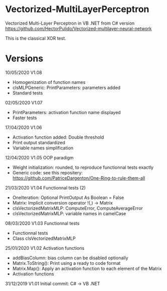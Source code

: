 # Vectorized-MultiLayerPerceptron

Vectorized Multi-Layer Perceptron in VB .NET from C# version https://github.com/HectorPulido/Vectorized-multilayer-neural-network

This is the classical XOR test.

# Versions

10/05/2020 V1.08
- Homogenization of function names
- clsMLPGeneric: PrintParameters: parameters added
- Standard tests

02/05/2020 V1.07
- PrintParameters: activation function name displayed
- Faster tests

17/04/2020 V1.06
- Activation function added: Double threshold
- Print output standardized
- Variable names simplification

12/04/2020 V1.05 OOP paradigm
- Weight initialization: rounded, to reproduce functionnal tests exactly
- Generic code: see this repositery: https://github.com/PatriceDargenton/One-Ring-to-rule-them-all

21/03/2020 V1.04 Functionnal tests (2)
- OneIteration: Optional PrintOutput As Boolean = False
- Matrix: Implicit conversion operator !(,) -> Matrix
- clsVectorizedMatrixMLP: ComputeError, ComputeAverageError
- clsVectorizedMatrixMLP: variable names in camelCase

08/03/2020 V1.03 Functionnal tests
- Functionnal tests
- Class clsVectorizedMatrixMLP

25/01/2020 V1.02 Activation functions
- addBiasColumn: bias column can be disabled optionally
- Matrix.ToString(): Print using a ready to code format
- Matrix.Map(): Apply an activation function to each element of the Matrix
- Activation functions

31/12/2019 V1.01 Initial commit: C# -> VB .NET